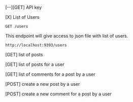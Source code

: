 [--][GET] API key

[X] List of Users
```
GET /users
```
This endpoint will give access to json file with list of users.
```
http://localhost:9393/users
```

[GET] list of posts

[GET] list of posts for a user

[GET] list of comments for a post by a user

[POST] create a new post by a user

[POST] create a new comment for a post by a user

